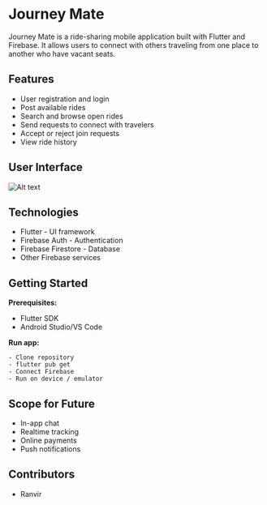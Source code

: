 # Journey Mate

Journey Mate is a ride-sharing mobile application built with Flutter and Firebase. It allows users to connect with others traveling from one place to another who have vacant seats.

## Features

- User registration and login
- Post available rides
- Search and browse open rides
- Send requests to connect with travelers
- Accept or reject join requests
- View ride history

## User Interface

![Alt text](/jmate/screenshots/welcome_screen.jpg?raw=true "Optional Title")

## Technologies

- Flutter - UI framework
- Firebase Auth - Authentication
- Firebase Firestore - Database
- Other Firebase services

## Getting Started

**Prerequisites:**

- Flutter SDK
- Android Studio/VS Code

**Run app:**

```
- Clone repository
- flutter pub get
- Connect Firebase
- Run on device / emulator
```

## Scope for Future

- In-app chat
- Realtime tracking
- Online payments
- Push notifications

## Contributors

- Ranvir
